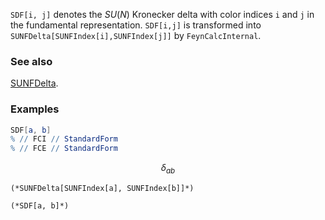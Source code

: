`SDF[i, j]` denotes the $SU(N)$ Kronecker delta with color indices `i` and `j` in the fundamental representation. `SDF[i,j]` is transformed into `SUNFDelta[SUNFIndex[i],SUNFIndex[j]]` by `FeynCalcInternal`.

### See also

[SUNFDelta](SUNFDelta).

### Examples

```mathematica
SDF[a, b]
% // FCI // StandardForm
% // FCE // StandardForm
```

$$\delta _{ab}$$

```
(*SUNFDelta[SUNFIndex[a], SUNFIndex[b]]*)

(*SDF[a, b]*)
```
